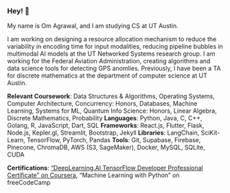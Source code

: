 ### Hey! 👋
My name is Om Agrawal, and I am studying CS at UT Austin.  <br>

I am working on designing a resource allocation mechanism to reduce the variability in encoding time for input modalities,
reducing pipeline bubbles in multimodal AI models at the UT Networked Systems research group. I am working for the Federal Aviation Administration, 
creating algorithms and data science tools for detecting GPS anomlies. Previously, I have been a TA for discrete mathematics at the department of 
computer science at UT Austin.

**Relevant Coursework**: Data Structures & Algorithms, Operating Systems, Computer Architecture, Concurrency: Honors,
Databases, Machine Learning, Systems for ML, Quantum Info Science: Honors, Linear Algebra, Discrete Mathematics, Probability
**Languages**: Python, Java, C, C++, Golang, R, JavaScript, Dart, SQL
**Frameworks**: React.js, Flutter, Flask, Node.js, Kepler.gl, Streamlit, Bootstrap, Jekyll
**Libraries**: LangChain, SciKit-Learn, TensorFlow, PyTorch, Pandas
**Tools**: Git, Supabase, Firebase, Pinecone, ChromaDB, AWS (S3, SageMaker), Docker, MySQL, SQLite, CUDA

**Certifications**: [“DeepLearning.AI TensorFlow Developer Professional Certificate” on Coursera](https://drive.google.com/file/d/1fdXHl5uYvam5Oyq3fcYQz--cadqHbL1y/view?usp=sharing), “Machine Learning with Python” on freeCodeCamp

